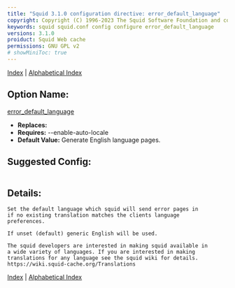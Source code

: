 ```yaml
---
title: "Squid 3.1.0 configuration directive: error_default_language"
copyright: Copyright (C) 1996-2023 The Squid Software Foundation and contributors
keywords: squid squid.conf config configure error_default_language
versions: 3.1.0
proiduct: Squid Web cache
permissions: GNU GPL v2
# showMiniToc: true
---
```

[Index](index#toc_error_default_language) | [Alphabetical Index](index_all#toc_error_default_language)

## Option Name:
[error_default_language](#error_default_language)
 * **Replaces:** 
 * **Requires:** --enable-auto-locale
 * **Default Value:** Generate English language pages.


## Suggested Config:
```plaintext

```

## Details:

	Set the default language which squid will send error pages in
	if no existing translation matches the clients language
	preferences.

	If unset (default) generic English will be used.

	The squid developers are interested in making squid available in
	a wide variety of languages. If you are interested in making
	translations for any language see the squid wiki for details.
	https://wiki.squid-cache.org/Translations



[Index](index#toc_error_default_language) | [Alphabetical Index](index_all#toc_error_default_language)


